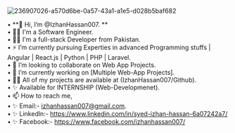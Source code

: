 ![236907026-a570d6be-0a57-43a1-a1e5-d028b5baf682](https://github.com/IzhanHassan007/IzhanHassan007/assets/163643610/db14644e-6205-4953-90d0-d84f2a6ce698)

• **👋 Hi, I’m @IzhanHassan007.  **   
• 💪🏻 I'm a Software Engineer.    
• 👨‍💻 I'm a full-stack Developer from Pakistan.    
• ⚡ I’m currently pursuing Experties in advanced Programming stuffs | Angular | React.js | Python | PHP | Laravel.    
• 💞️ I’m looking to collaborate on Web App Projects.    
• 🔭 I’m currently working on [Multiple Web-App Projects].    
• 👨‍💻 All of my projects are available at (IzhanHassan007/Github).    
• ✨ Available for INTERNSHIP (Web-Developmenet).    
• 📫 How to reach me,    
• ✨ Email:- izhanhassan007@gmail.com.    
• ✨ Linkedln:- https://www.linkedin.com/in/syed-izhan-hassan-6a07242a7/    
• ✨ Facebook:- https://www.facebook.com/izhanhassan007/    

<!---
IzhanHassan007/IzhanHassan007 is a ✨ special ✨ repository because its `README.md` (this file) appears on your GitHub profile.
You can click the Preview link to take a look at your changes.
--->
